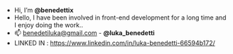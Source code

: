 - Hi, I’m <strong>@benedettix</strong>
- Hello, I have been involved in front-end development for a long time and I enjoy doing the work..
- 📫 benedetiluka@gmail.com - <strong>@luka_benedetti</strong>
- LINKED IN : https://www.linkedin.com/in/luka-benedetti-66594b172/
